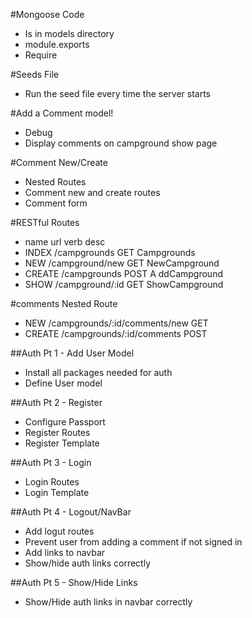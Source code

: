 #Mongoose Code
* Is in models directory
* module.exports
* Require

#Seeds File
* Run the seed file every time the server starts

#Add a Comment model!
* Debug
* Display comments on campground show page

#Comment New/Create
* Nested Routes
* Comment new and create routes
* Comment form


#RESTful Routes
* name   url             verb        desc
* INDEX   /campgrounds    GET         Campgrounds
* NEW     /campground/new GET         NewCampground
* CREATE  /campgrounds    POST        A ddCampground
* SHOW    /campground/:id GET         ShowCampground

#comments Nested Route
* NEW    /campgrounds/:id/comments/new    GET
* CREATE /campgrounds/:id/comments        POST

##Auth Pt 1 - Add User Model
* Install all packages needed for auth
* Define User model

##Auth Pt 2 - Register
* Configure Passport
* Register Routes
* Register Template

##Auth Pt 3 - Login
* Login Routes
* Login Template

##Auth Pt 4 - Logout/NavBar
* Add logut routes
* Prevent user from adding a comment if not signed in
* Add links to navbar
* Show/hide auth links correctly

##Auth Pt 5 - Show/Hide Links
* Show/Hide auth links in navbar correctly
